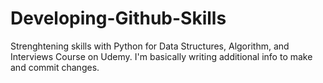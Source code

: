 # Developing-Github-Skills
Strenghtening skills with Python for Data Structures, Algorithm, and Interviews Course on Udemy. I'm basically writing additional info to make and commit changes. 
